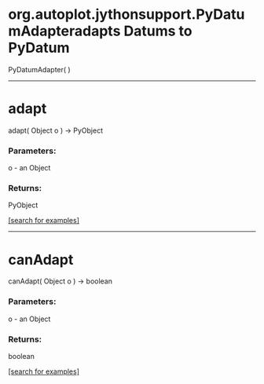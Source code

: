 # org.autoplot.jythonsupport.PyDatumAdapteradapts Datums to PyDatum
PyDatumAdapter( )


***
<a name="adapt"></a>
# adapt
adapt( Object o ) &rarr; PyObject



### Parameters:
o - an Object

### Returns:
PyObject


<a href="https://github.com/autoplot/dev/search?q=adapt&unscoped_q=adapt">[search for examples]</a>

***
<a name="canAdapt"></a>
# canAdapt
canAdapt( Object o ) &rarr; boolean



### Parameters:
o - an Object

### Returns:
boolean


<a href="https://github.com/autoplot/dev/search?q=canAdapt&unscoped_q=canAdapt">[search for examples]</a>

